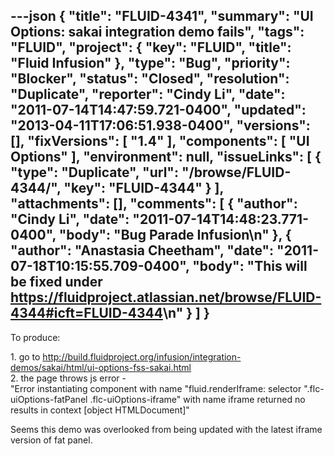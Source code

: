---json
{
  "title": "FLUID-4341",
  "summary": "UI Options: sakai integration demo fails",
  "tags": "FLUID",
  "project": {
    "key": "FLUID",
    "title": "Fluid Infusion"
  },
  "type": "Bug",
  "priority": "Blocker",
  "status": "Closed",
  "resolution": "Duplicate",
  "reporter": "Cindy Li",
  "date": "2011-07-14T14:47:59.721-0400",
  "updated": "2013-04-11T17:06:51.938-0400",
  "versions": [],
  "fixVersions": [
    "1.4"
  ],
  "components": [
    "UI Options"
  ],
  "environment": null,
  "issueLinks": [
    {
      "type": "Duplicate",
      "url": "/browse/FLUID-4344/",
      "key": "FLUID-4344"
    }
  ],
  "attachments": [],
  "comments": [
    {
      "author": "Cindy Li",
      "date": "2011-07-14T14:48:23.771-0400",
      "body": "Bug Parade Infusion\n"
    },
    {
      "author": "Anastasia Cheetham",
      "date": "2011-07-18T10:15:55.709-0400",
      "body": "This will be fixed under <https://fluidproject.atlassian.net/browse/FLUID-4344#icft=FLUID-4344>\n"
    }
  ]
}
---
To produce:

1\. go to <http://build.fluidproject.org/infusion/integration-demos/sakai/html/ui-options-fss-sakai.html>\
2\. the page throws js error -\
"Error instantiating component with name "fluid.renderIframe: selector ".flc-uiOptions-fatPanel .flc-uiOptions-iframe" with name iframe returned no results in context \[object HTMLDocument]"

Seems this demo was overlooked from being updated with the latest iframe version of fat panel.

        